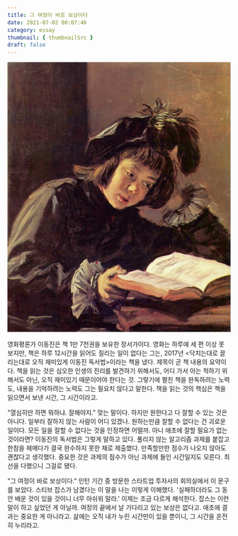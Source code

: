 ```yaml
---
title: 그 여정이 바로 보상이다
date: 2021-07-02 00:07:46
category: essay
thumbnail: { thumbnailSrc }
draft: false
---
```


![image](../img/book_reading.jpg)

영화평론가 이동진은 책 1만 7천권을 보유한 장서가이다. 영화는 하루에 세 편 이상 못 보지만, 책은 하루 12시간을 읽어도 질리는 일이 없다는 그는, 2017년 <닥치는대로 끌리는대로 오직 재미있게 이동진 독서법>이라는 책을 냈다. 제목이 곧 책 내용의 요약이다. 책을 읽는 것은 심오한 인생의 진리를 발견하기 위해서도, 어디 가서 아는 척하기 위해서도 아닌, 오직 재미있기 때문이어야 한다는 것. 그렇기에 펼친 책을 완독하려는 노력도, 내용을 기억하려는 노력도 그는 필요치 않다고 말한다. 책을 읽는 것의 핵심은 책을 읽으면서 보낸 시간, 그 시간이라고.


"열심히만 하면 뭐하냐. 잘해야지." 맞는 말이다. 하지만 원한다고 다 잘할 수 있는 것은 아니다. 일부러 잘하지 않는 사람이 어디 있겠나. 원하는만큼 잘할 수 없다는 건 괴로운 일이다. 모든 일을 잘할 수 없다는 것을 인정하면 어떨까. 아니 애초에 잘할 필요가 없는 것이라면? 이동진의 독서법은 그렇게 말하고 있다. 풀리지 않는 알고리즘 과제를 붙잡고 한참을 헤매다가 결국 완수하지 못한 채로 제출했다. 만족할만한 점수가 나오지 않아도 괜찮다고 생각했다. 중요한 것은 과제의 점수가 아닌 과제에 들인 시간일지도 모른다. 최선을 다했으니 그걸로 됐다. 


"그 여정이 바로 보상이다." 인턴 기간 중 방문한 스타트업 투자사의 회의실에서 이 문구를 보았다. 스티브 잡스가 남겼다는 이 말을 나는 이렇게 이해했다. '실패하더라도 그 동안 배운 것이 있을 것이니 너무 아쉬워 말라.' 이제는 조금 다르게 해석한다. 잡스는 이런 말이 하고 싶었던 게 아닐까. 여정의 끝에서 날 기다리고 있는 보상은 없다고. 애초에 결과는 중요한 게 아니라고. 삶에는 오직 내가 누린 시간만이 있을 뿐이니, 그 시간을 온전히 누리라고.